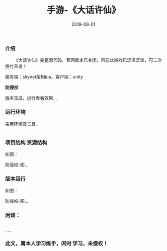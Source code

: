 ﻿---
layout: post
title:  手游-《大话许仙》
date: 2019-08-01
tags: 回合制 手游
---

        
### 介绍


&emsp;&emsp;《大话许仙》完整源代码，官网版本已关闭，目前此游戏已泛滥泛滥，可二次换片开发！

服务端：skynet架构lua，客户端：unity

**防侵权**


版本完成，运行看看效果...


### 运行环境

采用环境及工具：

```

``` 

### 项目结构 资源结构

如图：

防侵权-图...

### 版本运行

如图：

防侵权-图...

### 闲谈： 

```

...

```


### 此文，属本人学习练手，闲时 学习，未侵权！
